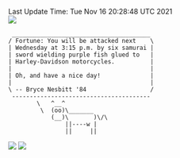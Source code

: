 Last Update Time: 
Tue Nov 16 20:28:48 UTC 2021
<br>![](https://img.shields.io/badge/%E5%A4%A7%E5%AE%B6-%E5%AE%89%E5%AE%89-green)<br>
```
 _______________________________________
/ Fortune: You will be attacked next    \
| Wednesday at 3:15 p.m. by six samurai |
| sword wielding purple fish glued to   |
| Harley-Davidson motorcycles.          |
|                                       |
| Oh, and have a nice day!              |
|                                       |
\ -- Bryce Nesbitt '84                  /
 ---------------------------------------
        \   ^__^
         \  (oo)\_______
            (__)\       )\/\
                ||----w |
                ||     ||
```
![](https://github-readme-stats.vercel.app/api?username=chenlitw)
![](https://github-readme-stats.vercel.app/api/top-langs/?username=chenlitw)
